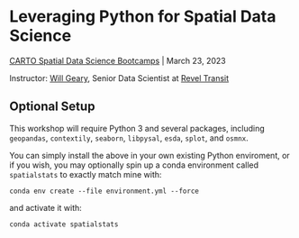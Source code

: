 # Leveraging Python for Spatial Data Science

[CARTO Spatial Data Science Bootcamps](https://spatial-data-science-conference.com/bootcamps/2023/) | March 23, 2023

Instructor: [Will Geary](https://www.linkedin.com/in/willgeary/), Senior Data Scientist at [Revel Transit](https://gorevel.com/)

## Optional Setup

This workshop will require Python 3 and several packages, including `geopandas`, `contextily`, `seaborn`, `libpysal`, `esda`, `splot`, and `osmnx`. 

You can simply install the above in your own existing Python enviroment, or if you wish, you may optionally spin up a conda environment called `spatialstats` to exactly match mine with:

`conda env create --file environment.yml --force`

and activate it with:

`conda activate spatialstats`
